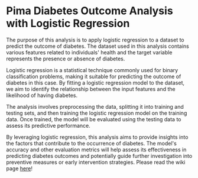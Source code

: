 # Pima Diabetes Outcome Analysis with Logistic Regression

The purpose of this analysis is to apply logistic regression to a dataset to predict the outcome of diabetes. The dataset used in this analysis contains various features related to individuals' health and the target variable represents the presence or absence of diabetes.

Logistic regression is a statistical technique commonly used for binary classification problems, making it suitable for predicting the outcome of diabetes in this case. By fitting a logistic regression model to the dataset, we aim to identify the relationship between the input features and the likelihood of having diabetes.

The analysis involves preprocessing the data, splitting it into training and testing sets, and then training the logistic regression model on the training data. Once trained, the model will be evaluated using the testing data to assess its predictive performance.

By leveraging logistic regression, this analysis aims to provide insights into the factors that contribute to the occurrence of diabetes. The model's accuracy and other evaluation metrics will help assess its effectiveness in predicting diabetes outcomes and potentially guide further investigation into preventive measures or early intervention strategies.
Please read the wiki page [here](https://github.com/temmyfioye/PimaDiabetesOutcome/wiki)!
